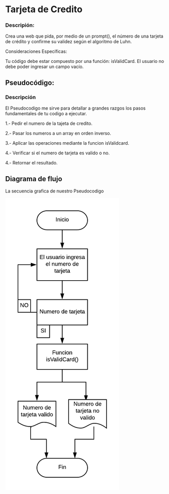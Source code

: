 # Tarjeta de Credito
### Descripión:

Crea una web que pida, por medio de un prompt(), el número de una tarjeta de crédito y confirme su validez según el algoritmo de Luhn.

Consideraciones Específicas:

Tu código debe estar compuesto por una función: isValidCard.
El usuario no debe poder ingresar un campo vacío.

## Pseudocódigo:
### Descripción
El Pseudocodigo me sirve para detallar a grandes razgos los pasos fundamentales de tu codigo a ejecutar.

1.- Pedir el numero de la tajeta de credito.

2.- Pasar los numeros a un array en orden inverso.

3.- Aplicar las operaciones mediante la funcion isValidcard.

4.- Verificar si el numero de tarjeta es valido o no.

4.- Retornar el resultado.

## Diagrama de flujo

La secuencia grafica de nuestro Pseudocodigo

![Diagrama de flujo de la tarjeta de credito](assets/images/tarjeta-credito.png)
